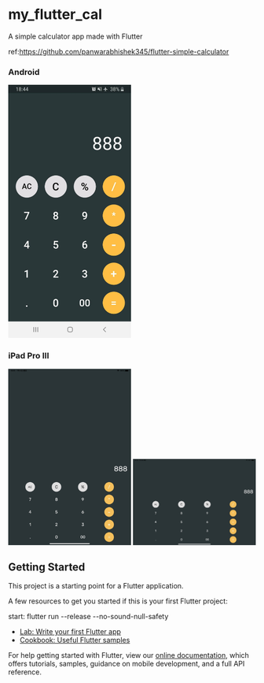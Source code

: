 # my_flutter_cal

A simple calculator app made with Flutter

ref:https://github.com/panwarabhishek345/flutter-simple-calculator

<h3>Android</h3>
<img src="./demo/demo3_Android.jpg" width="250">

</br>
<h3>iPad Pro III</h3>
<img src="./demo/demo1_iOS.jpg" width="250">

<img src="./demo/demo2_iOS.jpg" width="250">

## Getting Started

This project is a starting point for a Flutter application.

A few resources to get you started if this is your first Flutter project:

start: flutter run --release --no-sound-null-safety

- [Lab: Write your first Flutter app](https://flutter.dev/docs/get-started/codelab)
- [Cookbook: Useful Flutter samples](https://flutter.dev/docs/cookbook)

For help getting started with Flutter, view our
[online documentation](https://flutter.dev/docs), which offers tutorials,
samples, guidance on mobile development, and a full API reference.
